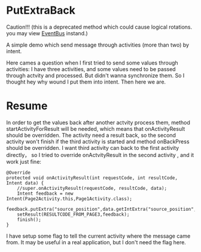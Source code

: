 # PutExtraBack

Caution!!!
(this is a deprecated method which could cause logical rotations. you may view [EventBus](https://github.com/search?utf8=%E2%9C%93&q=eventbus&type) instand.)

A simple demo which send message through activities (more than two) by intent.

 Here cames a question when I first tried to send some values through activities: I have three activities, and some values need to be passed through actvity and processed. But didn't wanna synchronize them. So I thought hey why wound I put them into intent. Then here we are.
 
   # Resume
 
  In order to get the values back after another actvity process them, method startActivityForResult will be needed, which means that onActivityResult should be overridden. The activity need a result back, so the second activity won't finish if the third activity is started and method onBackPress should be overridden. 
  I want third activity can back to the first activity directly， so I tried to override onActvityResult in the second activity , and it work just fine:
  
    @Override
    protected void onActivityResult(int requestCode, int resultCode, Intent data) {
        //super.onActivityResult(requestCode, resultCode, data);
        Intent feedback = new Intent(Page2Activity.this,Page1Activity.class);
        feedback.putExtra("source_position",data.getIntExtra("source_position",0));
        setResult(RESULTCODE_FROM_PAGE3,feedback);
        finish();
    }
 I have setup some flag to tell the current activity where the message came from. It may be useful in a real application, but I don't need the flag here. 
